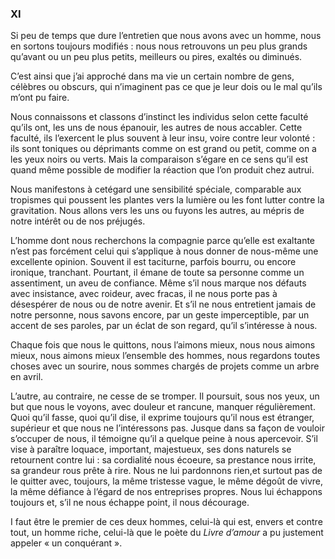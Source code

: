 ### XI

Si peu de temps que dure l’entretien que nous avons avec un homme, nous en sortons toujours modifiés : nous nous retrouvons un peu plus grands qu’avant ou un peu plus petits, meilleurs ou pires, exaltés ou diminués.

C’est ainsi que j’ai approché dans ma vie un certain nombre de gens, célèbres ou obscurs, qui n’imaginent pas ce que je leur dois ou le mal qu’ils m’ont pu faire.

Nous connaissons et classons d’instinct les individus selon cette faculté qu’ils ont, les uns de nous épanouir, les autres de nous accabler. Cette faculté, ils l’exercent le plus souvent à leur insu, voire contre leur volonté : ils sont toniques ou déprimants comme on est grand ou petit, comme on a les yeux noirs ou verts. Mais la comparaison s’égare en ce sens qu’il est quand même possible de modifier la réaction que l’on produit chez autrui.

Nous manifestons à cetégard une sensibilité spéciale, comparable aux tropismes qui poussent les plantes vers la lumière ou les font lutter contre la gravitation. Nous allons vers les uns ou fuyons les autres, au mépris de notre intérêt ou de nos préjugés.

L’homme dont nous recherchons la compagnie parce qu’elle est exaltante n’est pas forcément celui qui s’applique à nous donner de nous-même une excellente opinion. Souvent il est taciturne, parfois bourru, ou encore ironique, tranchant. Pourtant, il émane de toute sa personne comme un assentiment, un
aveu de confiance. Même s’il nous marque nos défauts avec insistance, avec roideur, avec fracas, il ne nous porte pas à désespérer de nous ou de notre avenir. Et s’il ne nous entretient jamais de notre personne, nous savons encore, par un geste imperceptible, par un accent de ses paroles, par un éclat de son regard, qu’il s’intéresse à nous.

Chaque fois que nous le quittons, nous l’aimons mieux, nous nous aimons mieux, nous aimons mieux l’ensemble des hommes, nous regardons toutes choses avec un sourire, nous sommes chargés de projets comme un arbre en avril.

L’autre, au contraire, ne cesse de se tromper. Il poursuit, sous nos yeux, un but que nous le voyons, avec douleur et rancune, manquer régulièrement. Quoi qu’il fasse, quoi qu’il dise, il exprime toujours qu’il nous est étranger, supérieur et que nous ne l’intéressons pas. Jusque dans sa façon de vouloir s’occuper de nous, il témoigne qu’il a quelque peine à nous apercevoir. S’il vise à paraître
loquace, important, majestueux, ses dons naturels se retournent contre lui : sa cordialité nous écoeure, sa prestance nous irrite, sa grandeur rous prête à rire. Nous ne lui pardonnons rien,et surtout pas de le quitter avec, toujours, la même tristesse vague, le même dégoût de vivre, la même défiance à l’égard de nos entreprises propres. Nous lui échappons toujours et, s’il ne nous échappe point,
il nous décourage.

I faut être le premier de ces deux hommes, celui-là qui est, envers et contre tout, un homme riche, celui-là que le poète du <em>Livre d’amour</em> a pu justement appeler « un conquérant ».
